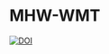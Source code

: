 # MHW-WMT
[![DOI](https://zenodo.org/badge/701062568.svg)](https://zenodo.org/badge/latestdoi/701062568)
